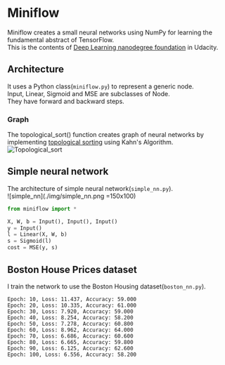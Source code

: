 # Miniflow  

Miniflow creates a small neural networks using NumPy for learning the fundamental abstract of TensorFlow.  
This is the contents of [Deep Learning nanodegree foundation](https://www.udacity.com/course/deep-learning-nanodegree-foundation--nd101) in Udacity.  
  
## Architecture
It uses a Python class(`miniflow.py`) to represent a generic node.    
Input, Linear, Sigmoid and MSE are subclasses of Node.  
They have forward and backward steps.  

### Graph 
The topological_sort() function creates graph of neural networks by implementing [topological sorting](http://pooh-explorer.tistory.com/51) using Kahn's Algorithm.     
![Topological_sort](http://www.stoimen.com/blog/wp-content/uploads/2012/10/2.-Topological-Sort.png)

## Simple neural network
The architecture of simple neural network(`simple_nn.py`).   
![simple_nn](./img/simple_nn.png =150x100)   

```python
from miniflow import *

X, W, b = Input(), Input(), Input()
y = Input()
l = Linear(X, W, b)
s = Sigmoid(l)
cost = MSE(y, s)
```
  
## Boston House Prices dataset
I train the network to use the Boston Housing dataset(`boston_nn.py`).  

```shell
Epoch: 10, Loss: 11.437, Accuracy: 59.000
Epoch: 20, Loss: 10.335, Accuracy: 61.000
Epoch: 30, Loss: 7.920, Accuracy: 59.000
Epoch: 40, Loss: 8.254, Accuracy: 58.200
Epoch: 50, Loss: 7.278, Accuracy: 60.800
Epoch: 60, Loss: 8.962, Accuracy: 64.000
Epoch: 70, Loss: 6.686, Accuracy: 60.600
Epoch: 80, Loss: 6.665, Accuracy: 59.800
Epoch: 90, Loss: 6.125, Accuracy: 62.600
Epoch: 100, Loss: 6.556, Accuracy: 58.200
```
